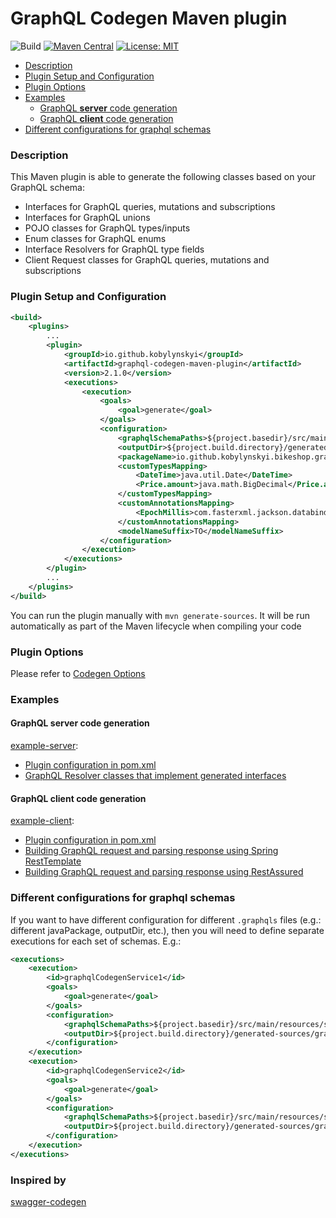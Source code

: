 # GraphQL Codegen Maven plugin #

![Build](https://github.com/kobylynskyi/graphql-java-codegen/workflows/Build/badge.svg)
[![Maven Central](https://maven-badges.herokuapp.com/maven-central/io.github.kobylynskyi/graphql-codegen-maven-plugin/badge.svg)](https://maven-badges.herokuapp.com/maven-central/io.github.kobylynskyi/graphql-codegen-maven-plugin)
[![License: MIT](https://img.shields.io/badge/License-MIT-yellow.svg)](https://opensource.org/licenses/MIT)

* [Description](#description)
* [Plugin Setup and Configuration](#plugin-setup-and-configuration)
* [Plugin Options](#plugin-options)
* [Examples](#examples)
  * [GraphQL **server** code generation](#graphql-server-code-generation)
  * [GraphQL **client** code generation](#graphql-client-code-generation)
* [Different configurations for graphql schemas](#different-configurations-for-graphql-schemas)


### Description

This Maven plugin is able to generate the following classes based on your GraphQL schema:
* Interfaces for GraphQL queries, mutations and subscriptions
* Interfaces for GraphQL unions
* POJO classes for GraphQL types/inputs
* Enum classes for GraphQL enums
* Interface Resolvers for GraphQL type fields
* Client Request classes for GraphQL queries, mutations and subscriptions


### Plugin Setup and Configuration

```xml
<build>
    <plugins>
        ...
        <plugin>
            <groupId>io.github.kobylynskyi</groupId>
            <artifactId>graphql-codegen-maven-plugin</artifactId>
            <version>2.1.0</version>
            <executions>
                <execution>
                    <goals>
                        <goal>generate</goal>
                    </goals>
                    <configuration>
                        <graphqlSchemaPaths>${project.basedir}/src/main/resources/schema.graphqls</graphqlSchemaPaths>
                        <outputDir>${project.build.directory}/generated-sources/graphql</outputDir>
                        <packageName>io.github.kobylynskyi.bikeshop.graphql.model</packageName>
                        <customTypesMapping>
                            <DateTime>java.util.Date</DateTime>
                            <Price.amount>java.math.BigDecimal</Price.amount>
                        </customTypesMapping>
                        <customAnnotationsMapping>
                            <EpochMillis>com.fasterxml.jackson.databind.annotation.JsonDeserialize(using = com.example.json.EpochMillisScalarDeserializer.class</EpochMillis>
                        </customAnnotationsMapping>
                        <modelNameSuffix>TO</modelNameSuffix>
                    </configuration>
                </execution>
            </executions>
        </plugin>
        ...
    </plugins>
</build>
```

You can run the plugin manually with `mvn generate-sources`. It will be run automatically as part of the Maven lifecycle when compiling your code


### Plugin Options

Please refer to [Codegen Options](../../docs/codegen-options.md)

### Examples

#### GraphQL **server** code generation

[example-server](example-server):
  * [Plugin configuration in pom.xml](example-server/pom.xml)
  * [GraphQL Resolver classes that implement generated interfaces](example-server/src/main/java/io/github/kobylynskyi/product/graphql/resolvers)

#### GraphQL **client** code generation

[example-client](example-client):
  * [Plugin configuration in pom.xml](example-client/pom.xml)
  * [Building GraphQL request and parsing response using Spring RestTemplate](example-client/src/main/java/io/github/kobylynskyi/order/external/ProductServiceGraphQLClient.java)
  * [Building GraphQL request and parsing response using RestAssured](example-client/src/test/java/io/github/kobylynskyi/order/service/CreateProductIntegrationTest.java)


### Different configurations for graphql schemas

If you want to have different configuration for different `.graphqls` files (e.g.: different javaPackage, outputDir, etc.), then you will need to define separate executions for each set of schemas. E.g.:

```xml
<executions>
    <execution>
        <id>graphqlCodegenService1</id>
        <goals>
            <goal>generate</goal>
        </goals>
        <configuration>
            <graphqlSchemaPaths>${project.basedir}/src/main/resources/schema1.graphqls</graphqlSchemaPaths>
            <outputDir>${project.build.directory}/generated-sources/graphql1</outputDir>
        </configuration>
    </execution>
    <execution>
        <id>graphqlCodegenService2</id>
        <goals>
            <goal>generate</goal>
        </goals>
        <configuration>
            <graphqlSchemaPaths>${project.basedir}/src/main/resources/schema2.graphqls</graphqlSchemaPaths>
            <outputDir>${project.build.directory}/generated-sources/graphql2</outputDir>
        </configuration>
    </execution>
</executions>
```


### Inspired by
[swagger-codegen](https://github.com/swagger-api/swagger-codegen)


